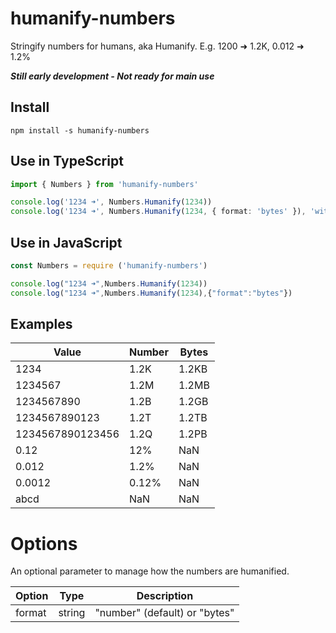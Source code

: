 # humanify-numbers
Stringify numbers for humans, aka Humanify. E.g. 1200 ➜ 1.2K, 0.012 ➜ 1.2%

**_Still early development - Not ready for main use_**

## Install 

~~~
npm install -s humanify-numbers
~~~

## Use in TypeScript

~~~typescript
import { Numbers } from 'humanify-numbers'

console.log('1234 ➜', Numbers.Humanify(1234))
console.log('1234 ➜', Numbers.Humanify(1234, { format: 'bytes' }), 'with bytes option')
~~~

## Use in JavaScript

~~~javascript
const Numbers = require ('humanify-numbers')

console.log("1234 ➜",Numbers.Humanify(1234))
console.log("1234 ➜",Numbers.Humanify(1234),{"format":"bytes"})
~~~

## Examples

|Value|Number|Bytes|
|---|---|---|
|1234|1.2K|1.2KB|
|1234567|1.2M|1.2MB|
|1234567890|1.2B|1.2GB|
|1234567890123|1.2T|1.2TB|
|1234567890123456|1.2Q|1.2PB|
|0.12|12%|NaN|
|0.012|1.2%|NaN|
|0.0012|0.12%|NaN|
|abcd|NaN|NaN|

# Options

An optional parameter to manage how the numbers are humanified. 

|Option|Type|Description|
|---|---|---|
|format|string| "number" (default) or "bytes"|
